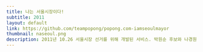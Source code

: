 ```yaml
---
title: 나는 서울시장이다!
subtitle: 2011
layout: default
link: https://github.com/teampopong/popong.com-iamseoulmayor
thumbnail: naseoul.png
description: 2011년 10.26 서울시장 선거를 위해 개발된 서비스. 박원순 후보와 나경원 후보의 프로필, 공약, 그리고 주요 이슈를 담은 타임라인을 한 눈에 비교하기 쉽게 만들었습니다.
---
```

